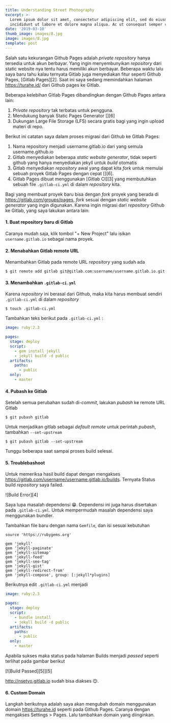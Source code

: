 ```yaml
---
title: Understanding Street Photography
excerpt: >-
  Lorem ipsum dolor sit amet, consectetur adipiscing elit, sed do eiusmod tempor
  incididunt ut labore et dolore magna aliqua. Ac ut consequat semper viverra.
date: '2019-03-10'
thumb_image: images/8.jpg
image: images/8.jpg
template: post
---
```



Salah satu kekurangan Github Pages adalah *private* *repository* 
hanya tersedia untuk akun berbayar. Yang ingin menyembunyikan 
*repository* dari static website nya tentu harus memiliki akun 
berbayar. Beberapa waktu lalu saya baru tahu kalau ternyata Gitlab 
juga menyediakan fitur seperti Github Pages, [Gitlab Pages][2]. 
Saat ini saya sedang memindahkan halaman <https://turahe.id/>
dari Github pages ke Gitlab.

Beberapa kelebihan Gitlab Pages dibandingkan dengan Github Pages 
antara lain:

1. *Private* *repository* tak terbatas untuk pengguna. 
2. Mendukung banyak Static Pages Generator [<i class='fa fa-external-link'></i>][6]
3. Dukungan Large File Storage (LFS) secara gratis bagi yang ingin upload materi di repo.

Berikut ini catatan saya dalam proses migrasi dari Github ke Gitlab Pages:

1. Nama repository menjadi username.gitlab.io dari yang semula
   username.github.io
2. Gitlab menyediakan beberapa *static website generator*, tidak 
   seperti github yang hanya menyediakan jekyll untuk *build* 
   otomatis
3. Gitlab menyediakan *repository* awal yang dapat kita *fork*
   untuk memulai sebuah proyek Gitlab Pages dengan cepat
   [<i class='fa fa-external-link'></i>][6]. 
4. Gitlab Pages dibuat menggunakan [Gitlab CI][3] yang 
   membutuhkan sebuah file `.gitlab-ci.yml` di dalam *repository*
   kita. 



Bagi yang membuat proyek baru bisa dengan *fork* proyek yang 
berada di <https://gitlab.com/groups/pages>, *fork* sesuai dengan
*static website generator* yang ingin digunakan. Karena ingin 
migrasi dari *repository* Github ke Gitlab, yang saya lakukan 
antara lain:

#### 1. Buat repository baru di Gitlab
Caranya mudah saja, klik tombol "+ New Project" lalu isikan 
`username.gitlab.io` sebagai nama proyek.

#### 2. Menabahkan Gitlab remote URL
Menambahkan Gitlab pada remote URL *repository* yang sudah ada

```
$ git remote add gitlab git@gitlab.com:username/username.gitlab.io.git
```

#### 3. Menambahkan `.gitlab-ci.yml`
Karena *repository* ini berasal dari Github, maka kita harus 
membuat sendiri `.gitlab-ci.yml` di dalam *repository*

```
$ touch .gitlab-ci.yml
```

Tambahkan teks berikut pada `.gitlab-ci.yml` :

``` yaml
image: ruby:2.3

pages:
  stage: deploy
  script:
    - gem install jekyll
    - jekyll build -d public
  artifacts:
    paths:
      - public
  only:
    - master
```

#### 4. Pubash ke Gitlab 
Setelah semua perubahan sudah di-*commit*, lakukan *pubash* ke 
remote URL Gitlab

```
$ git pubash gitlab 
```

Untuk menjadikan gitlab sebagai *default remote* untuk perintah 
*pubash*, tambahkan `--set-upstream`

```
$ git pubash gitlab --set-upstream
```

Tunggu beberapa saat sampai proses build selesai. 

#### 5. Troublebashoot
Untuk memeriksa hasil build dapat dengan mengakses 
https://gitlab.com/username/username.gitlab.io/builds. Ternyata
Status build *repository* saya failed.

![Build Error][4]

Saya lupa masalah dependensi 😁. Dependensi ini juga harus disertakan
pada `.gitlab-ci.yml`. Untuk mempermudah masalah dependensi saya 
menggunakan bundler. 

Tambahkan file baru dengan nama `Gemfile`, dan isi sesuai kebutuhan

```
source 'https://rubygems.org'

gem 'jekyll'
gem 'jekyll-paginate'
gem 'jekyll-sitemap'
gem 'jekyll-feed'
gem 'jekyll-seo-tag'
gem 'jekyll-gist'
gem 'jekyll-redirect-from'
gem 'jekyll-compose', group: [:jekyll*plugins]
```

Berikutnya edit `.gitlab-ci.yml` menjadi

``` yaml
image: ruby:2.3

pages:
  stage: deploy
  script:
    - bundle install
    - jekyll build -d public
  artifacts:
    paths:
      - public
  only:
    - master
```

Apabila sukses maka status pada halaman Builds menjadi *passed* 
seperti terlihat pada gambar berikut 

[![Build Passed][5]][5]

<http://nsetyo.gitlab.io> sudah bisa diakses 😊.

#### 6. Custom Domain
Langkah berikutnya adalah saya akan mengubah domain menggunakan 
domain <https://turahe.id> seperti pada Github Pages. Caranya 
dengan mengakses Settings > Pages. Lalu tambahkan domain yang 
diinginkan.


